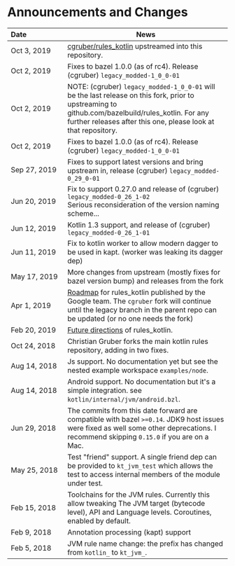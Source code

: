 # Announcements and Changes

|  Date&nbsp;&nbsp;&nbsp;&nbsp;&nbsp;&nbsp;&nbsp;&nbsp;&nbsp;&nbsp;&nbsp;&nbsp;&nbsp;&nbsp;&nbsp;&nbsp;&nbsp;&nbsp; | News  | 
| :----------- | -------- |
| Oct 3, 2019  | [cgruber/rules_kotlin](github.com/cgruber/rules_kotlin) upstreamed into this repository.  | 
| Oct 2, 2019  | Fixes to bazel 1.0.0 (as of rc4). Release (cgruber) `legacy_modded-1_0_0-01` | 
| Oct 2, 2019  | NOTE: (cgruber) `legacy_modded-1_0_0-01` will be the last release on this fork, prior to upstreaming to github.com/bazelbuild/rules_kotlin.  For any further releases after this one, please look at that repository. | 
| Oct 2, 2019  | Fixes to bazel 1.0.0 (as of rc4). Release (cgruber) `legacy_modded-1_0_0-01` | 
| Sep 27, 2019 | Fixes to support latest versions and bring upstream in, release (cgruber) `legacy_modded-0_29_0-01` | 
| Jun 20, 2019 | Fix to support 0.27.0 and release of (cgruber) `legacy_modded-0_26_1-02`<br>Serious reconsideration of the version naming scheme... | 
| Jun 12, 2019 | Kotlin 1.3 support, and release of (cgruber) `legacy_modded-0_26_1-01` | 
| Jun 11, 2019 | Fix to kotlin worker to allow modern dagger to be used in kapt. (worker was leaking its dagger dep) | 
| May 17, 2019 | More changes from upstream (mostly fixes for bazel version bump) and releases from the fork | 
| Apr 1, 2019  | [Roadmap](https://github.com/bazelbuild/rules_kotlin/blob/master/ROADMAP.md) for rules_kotlin published by the Google team.  The `cgruber` fork will continue until the legacy branch in the parent repo can be updated (or no one needs the fork) | 
| Feb 20, 2019 | [Future directions](https://github.com/bazelbuild/rules_kotlin/issues/174) of rules_kotlin. | 
| Oct 24, 2018 | Christian Gruber forks the main kotlin rules repository, adding in two fixes. | 
| Aug 14, 2018 | Js support. No documentation yet but see the nested example workspace `examples/node`. | 
| Aug 14, 2018 | Android support. No documentation but it's a simple integration. see `kotlin/internal/jvm/android.bzl`. | 
| Jun 29, 2018 | The commits from this date forward are compatible with bazel `>=0.14`. JDK9 host issues were fixed as well some other deprecations. I recommend skipping `0.15.0` if you   are on a Mac.  | 
| May 25, 2018 | Test "friend" support. A single friend dep can be provided to `kt_jvm_test` which allows the test to access internal members of the module under test. | 
| Feb 15, 2018 | Toolchains for the JVM rules. Currently this allow tweaking The JVM target (bytecode level), API and Language levels. Coroutines, enabled by default. | 
| Feb 9, 2018  | Annotation processing (kapt) support
| Feb 5, 2018  | JVM rule name change:</b> the prefix has changed from `kotlin_` to `kt_jvm_`.
